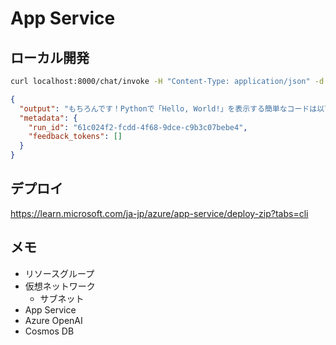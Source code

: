 # App Service

## ローカル開発

```bash
curl localhost:8000/chat/invoke -H "Content-Type: application/json" -d '{"input":"PythonでHello Worldして。"}' -s | jq
```

```json
{
  "output": "もちろんです！Pythonで「Hello, World!」を表示する簡単なコードは以下の通りです。\n\n```python\nprint(\"Hello, World!\")\n```\n\nこのコードを実行すると、コンソールに「Hello, World!」と表示されます。Pythonの実行環境でこのコードを試してみてください！",
  "metadata": {
    "run_id": "61c024f2-fcdd-4f68-9dce-c9b3c07bebe4",
    "feedback_tokens": []
  }
}
```

## デプロイ

https://learn.microsoft.com/ja-jp/azure/app-service/deploy-zip?tabs=cli

## メモ

- リソースグループ
- 仮想ネットワーク
    - サブネット
- App Service
- Azure OpenAI
- Cosmos DB
